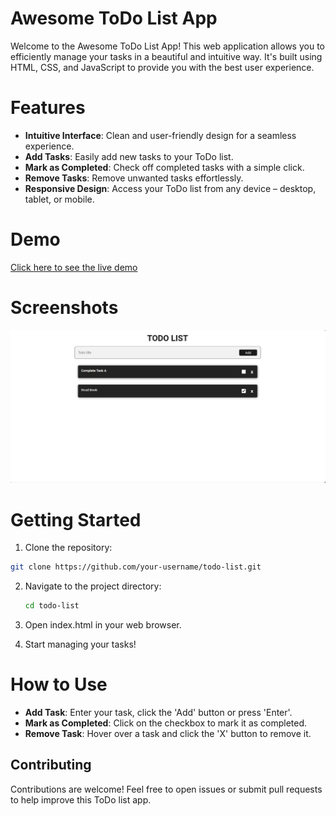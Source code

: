 # Awesome ToDo List App
Welcome to the Awesome ToDo List App! This web application allows you to efficiently manage your tasks in a beautiful and intuitive way. It's built using HTML, CSS, and JavaScript to provide you with the best user experience.

# Features
- **Intuitive Interface**: Clean and user-friendly design for a seamless experience.
- **Add Tasks**: Easily add new tasks to your ToDo list.
- **Mark as Completed**: Check off completed tasks with a simple click.
- **Remove Tasks**: Remove unwanted tasks effortlessly.
- **Responsive Design**: Access your ToDo list from any device – desktop, tablet, or mobile.

# Demo
[Click here to see the live demo](https://ankursharma1302.github.io/Todo-List/) <!-- Update with the actual link when hosting your app -->

# Screenshots
![ToDo List App](./images/todoListPC.png)
# Getting Started
1. Clone the repository:

```bash
git clone https://github.com/your-username/todo-list.git
```
2. Navigate to the project directory:

    ```bash
    cd todo-list
    ```

3. Open index.html in your web browser.

4. Start managing your tasks!

# How to Use
- **Add Task**: Enter your task, click the 'Add' button or press 'Enter'.
- **Mark as Completed**: Click on the checkbox to mark it as completed.
- **Remove Task**: Hover over a task and click the 'X' button to remove it.

## Contributing
Contributions are welcome! Feel free to open issues or submit pull requests to help improve this ToDo list app.
